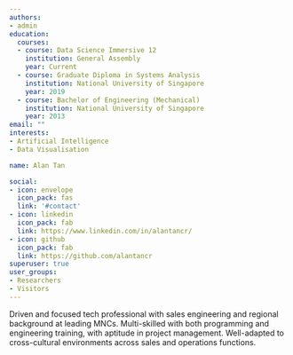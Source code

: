 ```yaml
---
authors:
- admin
education:
  courses:
  - course: Data Science Immersive 12 
    institution: General Assembly
    year: Current
  - course: Graduate Diploma in Systems Analysis
    institution: National University of Singapore
    year: 2019
  - course: Bachelor of Engineering (Mechanical)
    institution: National University of Singapore
    year: 2013
email: ""
interests:
- Artificial Intelligence
- Data Visualisation

name: Alan Tan

social:
- icon: envelope
  icon_pack: fas
  link: '#contact'
- icon: linkedin
  icon_pack: fab
  link: https://www.linkedin.com/in/alantancr/
- icon: github
  icon_pack: fab
  link: https://github.com/alantancr
superuser: true
user_groups:
- Researchers
- Visitors
---
```


Driven and focused tech professional with sales engineering and regional background at leading MNCs.
Multi-skilled with both programming and engineering training, with aptitude in project management.
Well-adapted to cross-cultural environments across sales and operations functions.